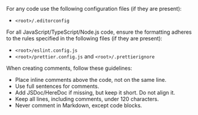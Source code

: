 For any code use the following configuration files (if they are present):

- `<root>/.editorconfig`

For all JavaScript/TypeScript/Node.js code, ensure the formatting adheres to the rules specified in the following files (if they are present):

- `<root>/eslint.config.js`
- `<root>/prettier.config.js` and `<root>/.prettierignore`

When creating comments, follow these guidelines:

- Place inline comments above the code, not on the same line.
- Use full sentences for comments.
- Add JSDoc/HereDoc if missing, but keep it short. Do not align it.
- Keep all lines, including comments, under 120 characters.
- Never comment in Markdown, except code blocks.
